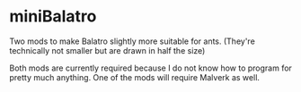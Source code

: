 # miniBalatro
Two mods to make Balatro slightly more suitable for ants. (They're technically not smaller but are drawn in half the size)

Both mods are currently required because I do not know how to program for pretty much anything. One of the mods will require Malverk as well. 
